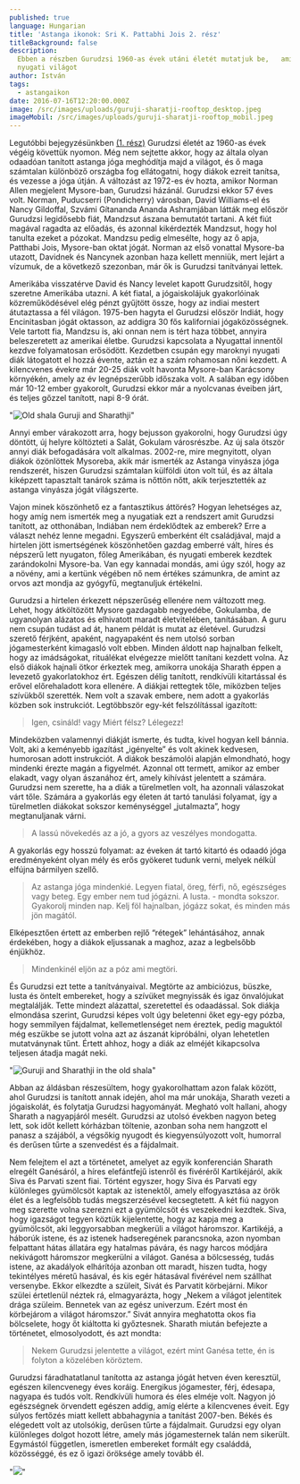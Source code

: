 ```yaml
---
published: true
language: Hungarian
title: 'Astanga ikonok: Sri K. Pattabhi Jois 2. rész'
titleBackground: false
description:
  Ebben a részben Gurudzsi 1960-as évek utáni életét mutatjuk be,   amikor is az astanga jóga elkezdi meghódítani a
  nyugati világot
author: István
tags:
  - astangaikon
date: 2016-07-16T12:20:00.000Z
image: /src/images/uploads/guruji-sharatji-rooftop_desktop.jpeg
imageMobil: /src/images/uploads/guruji-sharatji-rooftop_mobil.jpeg
---
```


Legutóbbi bejegyzésünkben [(1. rész)](https://bandha.works/blog/astanga-ikonok-sri-k-pattabhi-jois-1-resz/) Gurudzsi
életét az 1960-as évek végéig követtük nyomon. Még nem sejtette akkor, hogy az általa olyan odaadóan tanított astanga
jóga meghódítja majd a világot, és ő maga számtalan különböző országba fog ellátogatni, hogy diákok ezreit tanítsa, és
vezesse a jóga útján. A változást az 1972-es év hozta, amikor Norman Allen megjelent Mysore-ban, Gurudzsi házánál.
Gurudzsi ekkor 57 éves volt. Norman, Puducserri (Pondicherry) városban, David Williams-el és Nancy Gildoffal, Szvámi
Gítananda Ananda Ashramjában látták meg először Gurudzsi legidősebb fiát, Mandzsut ászana bemutatót tartani. A két fiút
magával ragadta az előadás, és azonnal kikérdezték Mandzsut, hogy hol tanulta ezeket a pózokat. Mandzsu pedig elmesélte,
hogy az ő apja, Patthabi Jois, Mysore-ban oktat jógát. Norman az első vonattal Mysore-ba utazott, Davidnek és Nancynek
azonban haza kellett menniük, mert lejárt a vízumuk, de a következő szezonban, már ők is Gurudzsi tanítványai lettek.

Amerikába visszatérve David és Nancy levelet kapott Gurudzsitől, hogy szeretne Amerikába utazni. A két fiatal, a
jógaiskolájuk gyakorlóinak közreműködésével elég pénzt gyűjtött össze, hogy az indiai mestert átutaztassa a fél világon.
1975-ben hagyta el Gurudzsi először Indiát, hogy Encinitasban jógát oktasson, az addigra 30 fős kaliforniai
jógaközösségnek. Vele tartott fia, Mandzsu is, aki onnan nem is tért haza többet, annyira beleszeretett az amerikai
életbe. Gurudzsi kapcsolata a Nyugattal innentől kezdve folyamatosan erősödött. Kezdetben csupán egy maroknyi nyugati
diák látogatott el hozzá évente, aztán ez a szám rohamosan nőni kezdett. A kilencvenes évekre már 20-25 diák volt
havonta Mysore-ban Karácsony környékén, amely az év legnépszerűbb időszaka volt. A salában egy időben már 10-12 ember
gyakorolt, Gurudzsi ekkor már a nyolcvanas éveiben járt, és teljes gőzzel tanított, napi 8-9 órát.

"![Old shala Guruji and Sharathji](/blogpostimages/ashtanga_mysore_600.jpg.webp)"

Annyi ember várakozott arra, hogy bejusson gyakorolni, hogy Gurudzsi úgy döntött, új helyre költözteti a Salát, Gokulam
városrészbe. Az új sala ötször annyi diák befogadására volt alkalmas. 2002-re, mire megnyitott, olyan diákok özönlöttek
Mysoreba, akik már ismerték az Astanga vinyásza jóga rendszerét, hiszen Gurudzsi számtalan külföldi úton volt túl, és az
általa kiképzett tapasztalt tanárok száma is nőttön nőtt, akik terjesztették az astanga vinyásza jógát világszerte.

Vajon minek köszönhető ez a fantasztikus áttörés? Hogyan lehetséges az, hogy amíg nem ismerték meg a nyugatiak ezt a
rendszert amit Gurudzsi tanított, az otthonában, Indiában nem érdeklődtek az emberek? Erre a választ nehéz lenne
megadni. Egyszerű emberként élt családjával, majd a hirtelen jött ismertségének köszönhetően gazdag emberré vált, híres
és népszerű lett nyugaton, főleg Amerikában, és nyugati emberek kezdtek zarándokolni Mysore-ba. Van egy kannadai mondás,
ami úgy szól, hogy az a növény, ami a kertünk végében nő nem értékes számunkra, de amint az orvos azt mondja az gyógyfű,
megtanuljuk értékelni.

Gurudzsi a hirtelen érkezett népszerűség ellenére nem változott meg. Lehet, hogy átköltözött Mysore gazdagabb negyedébe,
Gokulamba, de ugyanolyan alázatos és elhivatott maradt életvitelében, tanításában. A guru nem csupán tudást ad át, hanem
példát is mutat az életével. Gurudzsi szerető férjként, apaként, nagyapaként és nem utolsó sorban jógamesterként
kimagasló volt ebben. Minden áldott nap hajnalban felkelt, hogy az imádságokat, rituálékat elvégezze mielőtt tanítani
kezdett volna. Az első diákok hajnali ötkor érkeztek meg, amikorra unokája Sharath éppen a levezető gyakorlatokhoz ért.
Egészen délig tanított, rendkívüli kitartással és erővel előrehaladott kora ellenére. A diákjai rettegtek tőle, miközben
teljes szívükből szerették. Nem volt a szavak embere, nem adott a gyakorlás közben sok instrukciót. Legtöbbször egy-két
felszólítással igazított:

> Igen, csináld! vagy Miért félsz? Lélegezz!

Mindeközben valamennyi diákját ismerte, és tudta, kivel hogyan kell bánnia. Volt, aki a keményebb igazítást „igényelte”
és volt akinek kedvesen, humorosan adott instrukciót. A diákok beszámolói alapján elmondható, hogy mindenki érezte magán
a figyelmét. Azonnal ott termett, amikor az ember elakadt, vagy olyan ászanához ért, amely kihívást jelentett a számára.
Gurudzsi nem szerette, ha a diák a türelmetlen volt, ha azonnali válaszokat várt tőle. Számára a gyakorlás egy életen át
tartó tanulási folyamat, így a türelmetlen diákokat sokszor keménységgel „jutalmazta”, hogy megtanuljanak várni.

> A lassú növekedés az a jó, a gyors az veszélyes mondogatta.

A gyakorlás egy hosszú folyamat: az éveken át tartó kitartó és odaadó jóga eredményeként olyan mély és erős gyökeret
tudunk verni, melyek nélkül elfújna bármilyen szellő.

> Az astanga jóga mindenkié. Legyen fiatal, öreg, férfi, nő, egészséges vagy beteg. Egy ember nem tud jógázni. A
> lusta. - mondta sokszor. Gyakorolj minden nap. Kelj föl hajnalban, jógázz sokat, és minden más jön magától.

Elképesztően értett az emberben rejlő “rétegek” lehántásához, annak érdekében, hogy a diákok eljussanak a maghoz, azaz a
legbelsőbb énjükhöz.

> Mindenkinél eljön az a póz ami megtöri.

És Gurudzsi ezt tette a tanítványaival. Megtörte az ambiciózus, büszke, lusta és öntelt embereket, hogy a szívüket
megnyissák és igaz önvalójukat megtalálják. Tette mindezt alázattal, szeretettel és odaadással. Sok diákja elmondása
szerint, Gurudzsi képes volt úgy beletenni őket egy-egy pózba, hogy semmilyen fájdalmat, kellemetlenséget nem éreztek,
pedig maguktól még eszükbe se jutott volna azt az ászanát kipróbálni, olyan lehetetlen mutatványnak tűnt. Értett ahhoz,
hogy a diák az elméjét kikapcsolva teljesen átadja magát neki.

"![Guruji and Sharathji in the old shala](/blogpostimages/guruji-sharath.jpg.webp)"

Abban az áldásban részesültem, hogy gyakorolhattam azon falak között, ahol Gurudzsi is tanított annak idején, ahol ma
már unokája, Sharath vezeti a jógaiskolát, és folytatja Gurudzsi hagyományát. Megható volt hallani, ahogy Sharath a
nagyapjáról mesélt. Gurudzsi az utolsó években nagyon beteg lett, sok időt kellett kórházban töltenie, azonban soha nem
hangzott el panasz a szájából, a végsőkig nyugodt és kiegyensúlyozott volt, humorral és derűsen tűrte a szenvedést és a
fájdalmait.

Nem felejtem el azt a történetet, amelyet az egyik konferencián Sharath elregélt Ganésáról, a híres elefántfejű istenről
és fivéréről Kartikéjáról, akik Siva és Parvati szent fiai. Történt egyszer, hogy Siva és Parvati egy különleges
gyümölcsöt kaptak az istenektől, amely elfogyasztása az örök élet és a legfelsőbb tudás megszerzésével kecsegtetett. A
két fiú nagyon meg szerette volna szerezni ezt a gyümölcsöt és veszekedni kezdtek. Siva, hogy igazságot tegyen köztük
kijelentette, hogy az kapja meg a gyümölcsöt, aki leggyorsabban megkerüli a világot háromszor. Kartikéjá, a háborúk
istene, és az istenek hadseregének parancsnoka, azon nyomban felpattant hátas állatára egy hatalmas pávára, és nagy
harcos módjára nekivágott háromszor megkerülni a világot. Ganésa a bölcsesség, tudás istene, az akadályok elhárítója
azonban ott maradt, hiszen tudta, hogy tekintélyes méretű hasával, és kis egér hátasával fivérével nem szállhat
versenybe. Ekkor elkezdte a szüleit, Sivát és Parvatit körbejárni. Mikor szülei értetlenül néztek rá, elmagyarázta, hogy
„Nekem a világot jelentitek drága szüleim. Bennetek van az egész univerzum. Ezért most én körbejárom a világot
háromszor.” Sivát annyira meghatotta okos fia bölcselete, hogy őt kiáltotta ki győztesnek. Sharath miután befejezte a
történetet, elmosolyodott, és azt mondta:

> Nekem Gurudzsi jelentette a világot, ezért mint Ganésa tette, én is folyton a közelében köröztem.

Gurudzsi fáradhatatlanul tanította az astanga jógát hetven éven keresztül, egészen kilencvenegy éves koráig. Energikus
jógamester, férj, édesapa, nagyapa és tudós volt. Rendkívüli humora és éles elméje volt. Nagyon jó egészségnek örvendett
egészen addig, amíg elérte a kilencvenes éveit. Egy súlyos fertőzés miatt kellett abbahagynia a tanítást 2007-ben. Békés
és elégedett volt az utolsókig, derűsen tűrte a fájdalmait. Gurudzsi egy olyan különleges dolgot hozott létre, amely más
jógamesternek talán nem sikerült. Egymástól független, ismeretlen embereket formált egy családdá, közösséggé, és ez ő
igazi öröksége amely tovább él.

"![](/blogpostimages/gj-1.jpg.webp)"
